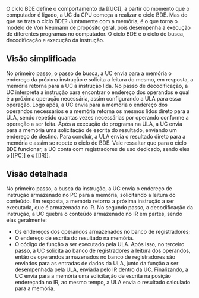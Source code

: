 O ciclo BDE define o comportamento da [[UC]], a partir do momento que o computador é ligado, a UC da CPU começa a realizar o ciclo BDE.
Mas do que se trata o ciclo BDE?
Juntamente com a memória, é o que torna o modelo de Von Neumann de propósito geral, pois desempenha a execução de diferentes programas no computador. O ciclo BDE é o ciclo de busca, decodificação e execução da instrução.
## Visão simplificada
No primeiro passo, o passo de busca, a UC envia para a memória o endereço da próxima instrução e solicita a leitura do mesmo, em resposta, a memória retorna para a UC a instrução lida.
No passo de decodificação, a UC interpreta a instrução para encontrar o endereço dos operandos e qual é a próxima operação necessária, assim configurando a ULA para essa operação. Logo após, a UC envia para a memória o endereço dos operandos necessários e a memória retorna os mesmos lidos direto para a ULA, sendo repetido quantas vezes necessárias por operando conforme a operação a ser feita.
Após a execução do programa na ULA, a UC envia para a memória uma solicitação de escrita do resultado, enviando um endereço de destino.
Para concluir, a ULA envia o resultado direto para a memória e assim se repete o ciclo de BDE.
Vale ressaltar que para o ciclo BDE funcionar, a UC conta com registradores de uso dedicado, sendo eles o [[PC]] e o [[IR]].
## Visão detalhada
No primeiro passo, a busca da instrução, a UC envia o endereço de instrução armazenado no PC para a memória, solicitando a leitura do conteúdo. Em resposta, a memória retorna a próxima instrução a ser executada, que é armazenada no IR.
No segundo passo, a decodificação da instrução, a UC quebra o conteúdo armazenado no IR em partes, sendo elas geralmente:
- Os endereços dos operandos armazenados no banco de registradores;
- O endereço de escrita do resultado na memória.
- O código de função a ser executado pela ULA.
Após isso, no terceiro passo, a UC solicita ao banco de registradores a leitura dos operandos, então os operandos armazenados no banco de registradores são enviados para as entradas de dados da ULA, junto da função a ser desempenhada pela ULA, enviada pelo IR dentro da UC.
Finalizando, a UC envia para a memória uma solicitação de escrita na posição endereçada no IR, ao mesmo tempo, a ULA envia o resultado calculado para a memória.